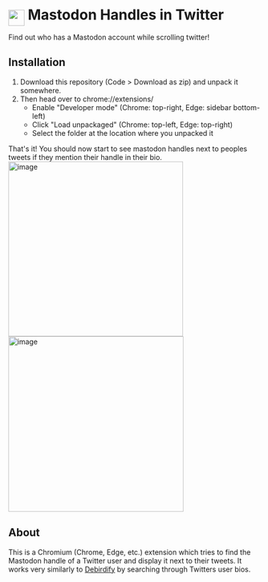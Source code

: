# <img src="https://user-images.githubusercontent.com/44374653/201935205-8c62ec45-e088-4c47-afed-462ae40f89ce.png" width="32px" style="transform: translateY(12px)"> Mastodon Handles in Twitter

Find out who has a Mastodon account while scrolling twitter!

## Installation

1. Download this repository (Code > Download as zip) and unpack it somewhere.
2. Then head over to chrome://extensions/
    - Enable "Developer mode" (Chrome: top-right, Edge: sidebar bottom-left)
    - Click "Load unpackaged" (Chrome: top-left, Edge: top-right)
    - Select the folder at the location where you unpacked it

That's it! You should now start to see mastodon handles next to peoples tweets if they mention their handle in their bio.
<img width="348" alt="image" src="https://user-images.githubusercontent.com/44374653/201537046-a8bccb13-55e7-4c29-af8e-120a3422a7a8.png">
<img width="349" alt="image" src="https://user-images.githubusercontent.com/44374653/201537076-38550428-41f3-49d1-a45e-1d4164c13931.png">

## About

This is a Chromium (Chrome, Edge, etc.) extension which tries to find the Mastodon handle of a Twitter user and display it next to their tweets.
It works very similarly to [Debirdify](https://pruvisto.org/debirdify/) by searching through Twitters user bios.
